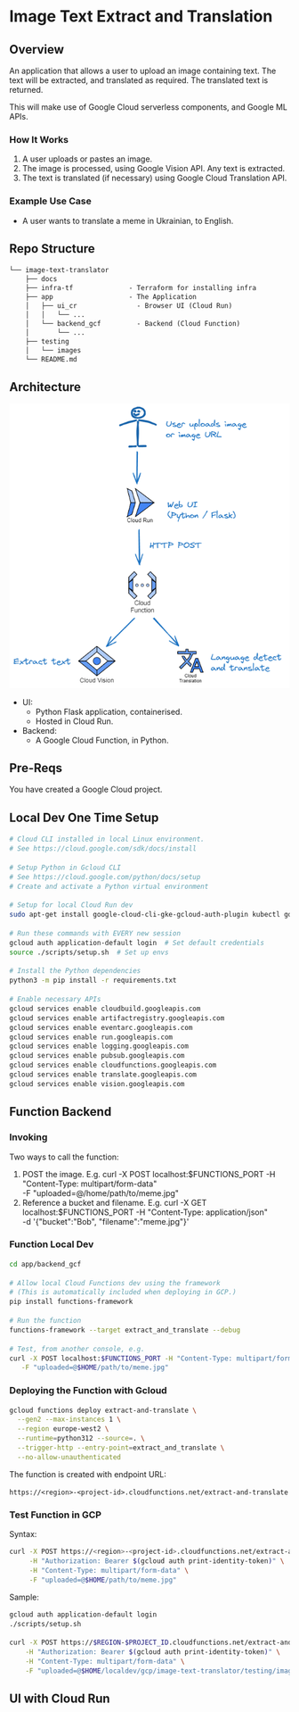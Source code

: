 # Image Text Extract and Translation

## Overview

An application that allows a user to upload an image containing text. The text will be extracted, and translated as required. The translated text is returned.

This will make use of Google Cloud serverless components, and Google ML APIs.

### How It Works

1. A user uploads or pastes an image.
1. The image is processed, using Google Vision API. Any text is extracted.
1. The text is translated (if necessary) using Google Cloud Translation API.

### Example Use Case

- A user wants to translate a meme in Ukrainian, to English.

## Repo Structure

```text
└── image-text-translator
    ├── docs
    ├── infra-tf              - Terraform for installing infra
    ├── app                   - The Application
    │   ├── ui_cr               - Browser UI (Cloud Run)
    │   │   └── ...
    │   └── backend_gcf         - Backend (Cloud Function)
    │       └── ...
    ├── testing
    │   └── images
    └── README.md
```

## Architecture

![Architecture](docs/image-text-translator.png)

- UI:
  - Python Flask application, containerised.
  - Hosted in Cloud Run.
- Backend:
  - A Google Cloud Function, in Python.

## Pre-Reqs

You have created a Google Cloud project.

## Local Dev One Time Setup

```bash
# Cloud CLI installed in local Linux environment.
# See https://cloud.google.com/sdk/docs/install

# Setup Python in Gcloud CLI
# See https://cloud.google.com/python/docs/setup
# Create and activate a Python virtual environment

# Setup for local Cloud Run dev
sudo apt-get install google-cloud-cli-gke-gcloud-auth-plugin kubectl google-cloud-cli-skaffold google-cloud-cli-minikube

# Run these commands with EVERY new session
gcloud auth application-default login  # Set default credentials 
source ./scripts/setup.sh  # Set up envs

# Install the Python dependencies
python3 -m pip install -r requirements.txt

# Enable necessary APIs
gcloud services enable cloudbuild.googleapis.com
gcloud services enable artifactregistry.googleapis.com
gcloud services enable eventarc.googleapis.com
gcloud services enable run.googleapis.com
gcloud services enable logging.googleapis.com
gcloud services enable pubsub.googleapis.com
gcloud services enable cloudfunctions.googleapis.com
gcloud services enable translate.googleapis.com
gcloud services enable vision.googleapis.com
```

## Function Backend

### Invoking

Two ways to call the function:

1. POST the image. E.g. 
   curl -X POST localhost:$FUNCTIONS_PORT -H "Content-Type: multipart/form-data" \
   -F "uploaded=@/home/path/to/meme.jpg"
1. Reference a bucket and filename. E.g.
   curl -X GET localhost:$FUNCTIONS_PORT -H "Content-Type: application/json" \
     -d '{"bucket":"Bob", "filename":"meme.jpg"}'

### Function Local Dev

```bash
cd app/backend_gcf

# Allow local Cloud Functions dev using the framework
# (This is automatically included when deploying in GCP.)
pip install functions-framework

# Run the function
functions-framework --target extract_and_translate --debug

# Test, from another console, e.g.
curl -X POST localhost:$FUNCTIONS_PORT -H "Content-Type: multipart/form-data" \
   -F "uploaded=@$HOME/path/to/meme.jpg"
```

### Deploying the Function with Gcloud

```bash
gcloud functions deploy extract-and-translate \
  --gen2 --max-instances 1 \
  --region europe-west2 \
  --runtime=python312 --source=. \
  --trigger-http --entry-point=extract_and_translate \
  --no-allow-unauthenticated
```

The function is created with endpoint URL:

`https://<region>-<project-id>.cloudfunctions.net/extract-and-translate`

### Test Function in GCP

Syntax:

```bash
curl -X POST https://<region>-<project-id>.cloudfunctions.net/extract-and-translate \
     -H "Authorization: Bearer $(gcloud auth print-identity-token)" \
     -H "Content-Type: multipart/form-data" \
     -F "uploaded=@$HOME/path/to/meme.jpg"
```

Sample:

```bash
gcloud auth application-default login
./scripts/setup.sh

curl -X POST https://$REGION-$PROJECT_ID.cloudfunctions.net/extract-and-translate \
    -H "Authorization: Bearer $(gcloud auth print-identity-token)" \
    -H "Content-Type: multipart/form-data" \
    -F "uploaded=@$HOME/localdev/gcp/image-text-translator/testing/images/ua_meme.jpg"
```

## UI with Cloud Run

```bash
```